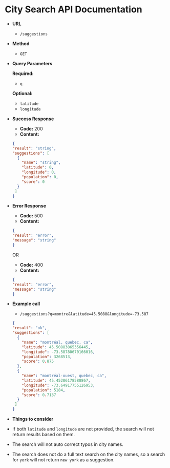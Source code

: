 # City Search API Documentation

* __URL__
  * `/suggestions`

* __Method__
  * `GET`

* __Query Parameters__

  **Required:**
   * `q`

  **Optional:**
  * `latitude`
  * `longitude`

* __Success Response__
  * __Code:__ 200
  * __Content:__

  ```json
  {
  "result": "string",
  "suggestions": [
    {
      "name": "string",
      "latitude": 0,
      "longitude": 0,
      "population": 0,
      "score": 0
    }
   ]
  }
  ```

* __Error Response__
  * __Code:__ 500
  * __Content:__

  ```json
  {
  "result": "error",
  "message": "string"
  }
  ```

  OR

  * __Code:__ 400
  * __Content:__

  ```json
  {
  "result": "error",
  "message": "string"
  }
  ```

* __Example call__
  * `/suggestions?q=montre&latitude=45.5088&longitude=-73.587`

  ```json
  {
  "result": "ok",
  "suggestions": [
    {
      "name": "montréal, quebec, ca",
      "latitude": 45.50883865356445,
      "longitude": -73.58780670166016,
      "population": 3268513,
      "score": 0.875
    },
    {
      "name": "montréal-ouest, quebec, ca",
      "latitude": 45.45286178588867,
      "longitude": -73.64917755126953,
      "population": 5184,
      "score": 0.7137
    }
   ]
  }
  ```

* __Things to consider__
 * If both `latitude` and `longitude` are not provided, the search will not return results based on them.
 * The search will not auto correct typos in city names.
 * The search does not do a full text search on the city names, so a search for `york` will not return `new york` as a suggestion.
